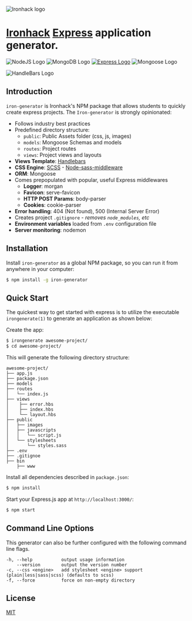 ![Ironhack logo](https://i.imgur.com/1QgrNNw.png)

# [Ironhack](https://www.ironhack.com) [Express](https://www.npmjs.com/package/express) application generator.

![NodeJS Logo](https://user-images.githubusercontent.com/970858/33016149-421633aa-cde5-11e7-9c09-5d5d670964ff.png)
![MongoDB Logo](https://user-images.githubusercontent.com/970858/33016120-2435a6d6-cde5-11e7-874d-ef8b18e97472.png)
[![Express Logo](https://i.cloudup.com/zfY6lL7eFa-3000x3000.png)](http://expressjs.com/)
![Mongoose Logo](https://user-images.githubusercontent.com/970858/33016063-f66b535e-cde4-11e7-8088-5df48a048d46.png)

![HandleBars Logo](https://user-images.githubusercontent.com/970858/33016171-58b9cc0c-cde5-11e7-9252-d3a8c5d349ab.png)

## Introduction

`iron-generator` is Ironhack's NPM package that allows students to quickly create express projects. The `Iron-generator` is strongly opinionated:

- Follows industry best practices
- Predefined directory structure:
    - `public`: Public Assets folder (css, js, images)
    - `models`: Mongoose Schemas and models
    - `routes`: Project routes
    - `views`: Project views and layouts
- **Views Template**: [Handlebars](http://handlebarsjs.com/)
- **CSS Engine**: [SCSS](http://sass-lang.com/) - [Node-sass-middleware]()
- **ORM**: Mongoose
- Comes prepopulated with popular, useful Express middlewares
  - **Logger**: morgan
  - **Favicon**: serve-favicon
  - **HTTP POST Params**: body-parser
  - **Cookies**: cookie-parser
- **Error handling**: 404 (Not found), 500 (Internal Server Error)
- Creates project `.gitignore` - *removes `node_modules`, etc*
- **Environment variables** loaded from `.env` configuration file
- **Server monitoring**: nodemon

## Installation

Install `iron-generator` as a global NPM package, so you can run it from anywhere in your computer:

```sh
$ npm install -g iron-generator
```

## Quick Start

The quickest way to get started with express is to utilize the executable `irongenerate(1)` to generate an application as shown below:

Create the app:

```bash
$ irongenerate awesome-project/
$ cd awesome-project/
```

This will generate the following directory structure:

```
awesome-project/
├── app.js
├── package.json
├── models
├── routes
│   └── index.js
├── views
│    ├── error.hbs
│    ├── index.hbs
│    └── layout.hbs
├── public
│   ├── images
│   ├── javascripts
│   │   └── script.js
│   └── stylesheets
│       └── styles.sass
├── .env
├── .gitignoe
├── bin
    ├── www
```

Install all dependencies described in `package.json`:

```bash
$ npm install
```

Start your Express.js app at `http://localhost:3000/`:

```bash
$ npm start
```

## Command Line Options

This generator can also be further configured with the following command line flags.

    -h, --help           output usage information
        --version        output the version number
    -c, --css <engine>   add stylesheet <engine> support (plain|less|sass|scss) (defaults to scss)
    -f, --force          force on non-empty directory

## License

[MIT](LICENSE)
